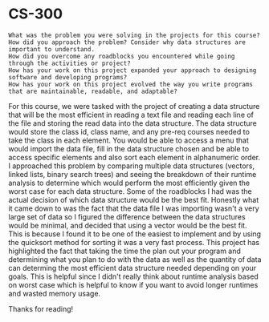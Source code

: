 # CS-300


    What was the problem you were solving in the projects for this course?
    How did you approach the problem? Consider why data structures are important to understand.
    How did you overcome any roadblocks you encountered while going through the activities or project?
    How has your work on this project expanded your approach to designing software and developing programs?
    How has your work on this project evolved the way you write programs that are maintainable, readable, and adaptable?

For this course, we were tasked with the project of creating a data structure that will be the most efficient in reading a text file and reading each line of the file and storing the read data into the data structure. The data structure would store the class id, class name, and any pre-req courses needed to take the class in each element. You would be able to access a menu that would import the data file, fill in the data structure chosen and be able to access specific elements and also sort each element in alphanumeric order. I approached this problem by comparing multiple data structures (vectors, linked lists, binary search trees) and seeing the breakdown of their runtime analysis to determine which would perform the most efficiently given the worst case for each data structure. Some of the roadblocks I had was the actual decision of which data structure would be the best fit. Honestly what it came down to was the fact that the data file I was importing wasn't a very large set of data so I figured the difference between the data structures would be minimal, and decided that using a vector would be the best fit. This is because I found it to be one of the easiest to implement and by using the quicksort method for sorting it was a very fast process. This project has highlighted the fact that taking the time the plan out your program and determining what you plan to do with the data as well as the quantity of data can determing the most efficient data structure needed depending on your goals. This is helpful since I didn't really think about runtime analysis based on worst case which is helpful to know if you want to avoid longer runtimes and wasted memory usage.

Thanks for reading!
